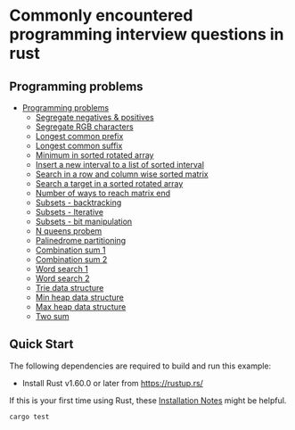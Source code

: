 # Commonly encountered programming interview questions in rust

## Programming problems
  - [Programming problems](#programming-problems)
    - [Segregate negatives & positives](https://github.com/ratulb/programming_interview_questions_in_rust/blob/master/segregate_pos_and_negs/src/lib.rs)
    - [Segregate RGB characters](https://github.com/ratulb/programming_interview_questions_in_rust/blob/master/segregate_rgb_characters/src/lib.rs)
    - [Longest common prefix](https://github.com/ratulb/programming_interview_questions_in_rust/blob/master/longest_common_prefix/src/lib.rs)
    - [Longest common suffix](https://github.com/ratulb/programming_interview_questions_in_rust/blob/master/longest_common_suffix/src/lib.rs)
    - [Minimum in sorted rotated array](https://github.com/ratulb/programming_interview_questions_in_rust/blob/master/min_in_sorted_rotated_array/src/lib.rs)
    - [Insert a new interval to a list of sorted interval](https://github.com/ratulb/programming_interview_questions_in_rust/blob/master/insert_new_interval/src/lib.rs)
    - [Search in a row and column wise sorted matrix](https://github.com/ratulb/programming_interview_questions_in_rust/blob/master/search_in_sorted_matrix/src/lib.rs)
    - [Search a target in a sorted rotated array](https://github.com/ratulb/programming_interview_questions_in_rust/blob/master/search_in_sorted_rotated_array/src/lib.rs)
    - [Number of ways to reach matrix end](https://github.com/ratulb/programming_interview_questions_in_rust/blob/master/num_ways_to_reach_matrix_end/src/lib.rs)
    - [Subsets - backtracking](https://github.com/ratulb/programming_interview_questions_in_rust/blob/master/subsets_backtracking/src/lib.rs)
    - [Subsets - Iterative](https://github.com/ratulb/programming_interview_questions_in_rust/blob/master/subsets_iterative/src/lib.rs)
    - [Subsets - bit manipulation](https://github.com/ratulb/programming_interview_questions_in_rust/blob/master/subsets_bit_manipulatiion/src/lib.rs)
    - [N queens probem](https://github.com/ratulb/programming_interview_questions_in_rust/blob/master/n_queens/src/lib.rs)
    - [Palinedrome partitioning](https://github.com/ratulb/programming_interview_questions_in_rust/blob/master/palinedrome_partitioning/src/lib.rs)
    - [Combination sum 1](https://github.com/ratulb/programming_interview_questions_in_rust/blob/master/combination_sum_1/src/lib.rs)
    - [Combination sum 2](https://github.com/ratulb/programming_interview_questions_in_rust/blob/master/combination_sum_2/src/lib.rs)
    - [Word search 1](https://github.com/ratulb/programming_interview_questions_in_rust/blob/master/word_search_1/src/lib.rs)
    - [Word search 2](https://github.com/ratulb/programming_interview_questions_in_rust/blob/master/word_search_2/src/lib.rs)
    - [Trie data structure](https://github.com/ratulb/programming_interview_questions_in_rust/blob/master/trie/src/lib.rs)
    - [Min heap data structure](https://github.com/ratulb/programming_interview_questions_in_rust/blob/master/min_heap/src/lib.rs)
    - [Max heap data structure](https://github.com/ratulb/programming_interview_questions_in_rust/blob/master/max_heap/src/lib.rs)
    - [Two sum](https://github.com/ratulb/programming_interview_questions_in_rust/blob/master/two_sum/src/lib.rs)
    
## Quick Start

The following dependencies are required to build and run this example:

- Install Rust v1.60.0 or later from https://rustup.rs/

If this is your first time using Rust, these [Installation
Notes](README-installation-notes.md) might be helpful.

```bash
cargo test
```

